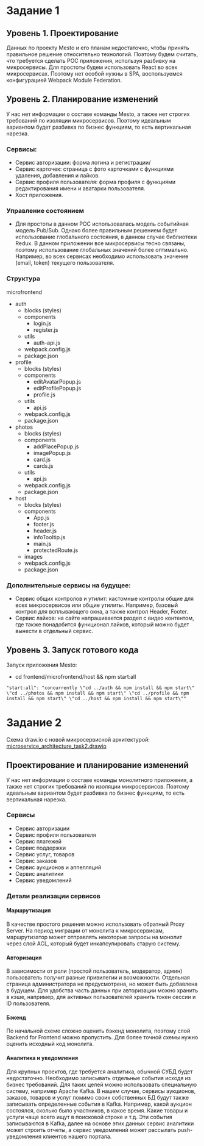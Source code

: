 # Задание 1

## Уровень 1. Проектирование
Данных по проекту Mesto и его планам недостаточно, чтобы принять правильное решение относительно технологий. Поэтому будем считать, что требуется сделать POC приложения, используя разбивку на микросервисы. 
Для простоты будем использовать React во всех микросервисах. Поэтому нет особой нужны в SPA, воспользуемся конфигурацией Webpack Module Federation.

## Уровень 2. Планирование изменений
У нас нет информации о составе команды Mesto, а также нет строгих требований по изоляции микросервисов. Поэтому идеальным вариантом будет разбивка по бизнес функциям, то есть вертикальная нарезка.

### Сервисы:
- Сервис авторизации: форма логина и регистрации/
- Сервис карточек: страница с фото карточками с функциями удаления, добавления и лайков.
- Сервис профиля пользователя: форма профиля с функциями редактирования имени и аватарки пользователя.
- Хост приложения.

### Управление состоянием
- Для простоты в данном POC использовалась модель событийная модель Pub/Sub. Однако более правильным решением будет использование глобального состояния, в данном случае библиотеки Redux. В данном приложении все микросервисы тесно связаны, поэтому использование глобальных значений более оптимально. Например, во всех сервисах необходимо использовать значение (email, token) текущего пользователя.

### Структура
microfrontend
 - auth
 	- blocks (styles)
 	- components
 		- login.js
 		- register.js
 	- utils
 		- auth-api.js
 	- webpack.config.js
 	- package.json
 - profile
  	- blocks (styles)
 	- components
 		- editAvatarPopup.js
 		- editProfilePopup.js
 		- profile.js
 	- utils
 		- api.js
 	- webpack.config.js
 	- package.json
 - photos
  	- blocks (styles)
 	- components
 		- addPlacePopup.js
 		- imagePopup.js
 		- card.js
 		- cards.js
 	- utils
 		- api.js
 	- webpack.config.js
 	- package.json
 - host
  	- blocks (styles)
 	- components
 		- App.js
 		- footer.js
 		- header.js
 		- infoTooltip.js
 		- main.js
 		- protectedRoute.js
 	- images
 	- webpack.config.js
 	- package.json 	

### Дополнительные сервисы на будущее:
- Сервис общих контролов и утилит: кастомные контролы общие для всех микросервисов или общие утилиты. Например, базовый контрол для всплывающего окна, а также контрол Header, Footer.
- Сервис лайков: на сайте напрашивается раздел с видео контентом, где также понадобится функционал лайков, который можно будет вынести в отдельный сервис.

## Уровень 3. Запуск готового кода
Запуск приложения Mesto:
- cd frontend/microfrontend/host && npm start:all
```
"start:all": "concurrently \"cd ../auth && npm install && npm start\" \"cd ../photos && npm install && npm start\" \"cd ../profile && npm install && npm start\" \"cd ../host && npm install && npm start\""
```

# Задание 2

Схема draw.io c новой микросервисной архитектурой: [microservice_architecture_task2.drawio](microservice_architecture_task2.drawio)

##  Проектирование и планирование изменений
У нас нет информации о составе команды монолитного приложения, а также нет строгих требований по изоляции микросервисов. Поэтому идеальным вариантом будет разбивка по бизнес функциям, то есть вертикальная нарезка.

### Сервисы
- Сервис авторизации
- Сервис профиля пользователя
- Сервис платежей
- Сервис поддержки
- Сервис услуг, товаров
- Сервис заказов
- Сервис аукционов и аппелляций
- Сервис аналитики
- Сервис уведомлений

### Детали реализации сервисов
#### Маршрутизация 
В качестве простого решения можно использовать обратный Proxy Server. На период миграции от монолита к микросервисам, маршрутизатор может отправлять некоторые запросы на монолит через слой ACL, который будет инкапсулировать старую систему.

#### Авторизация
В зависимости от роли (простой пользователь, модератор, админ) пользователь получит разные привилегии и возможности. Отдельная страница администратора не предусмотрена, но может быть добавлена в будущем. Для удобства часть данных при авторизации можно хранить в кэше, например, для активных пользователей хранить токен сессии и ID пользователя.

#### Бэкенд
По начальной схеме сложно оценить бэкенд монолита, поэтому слой Backend for Frontend можно пропустить. Для более точной схемы нужно оценить исходный код монолита.

#### Аналитика и уведомления
Для крупных проектов, где требуется аналитика, обычной СУБД будет недостаточно. Необходимо записывать отдельные события исходя из бизнес требований. Для таких целей можно использовать специальную систему, например Apache Kafka. В нашем случае, сервисы аукционов, заказов, товаров и услуг помимо своих собственных БД будут также записывать определенные события в Kafka. Например, какой аукцион состоялся, сколько было участников, в какое время. Какие товары и услуги чаще всего ищут в поисковой строке и т.д. Эти события записываются в Kafka, далее на основе этих данных сервис аналитики может строить отчеты, а сервис уведомлений может рассылать push-уведомления клиентов нашего портала.
